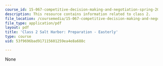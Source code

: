 ```yaml
---
course_id: 15-067-competitive-decision-making-and-negotiation-spring-2011
description: This resource contains information related to class 2.
file_location: /coursemedia/15-067-competitive-decision-making-and-negotiation-spring-2011/53f9696bad917115601259ea4e8a688c_MIT15_067S11_Cl2_Sa_H_PR-E.pdf
file_type: application/pdf
layout: pdf
title: 'Class 2 Salt Harbor: Preparation - Easterly'
type: course
uid: 53f9696bad917115601259ea4e8a688c

---
```

None